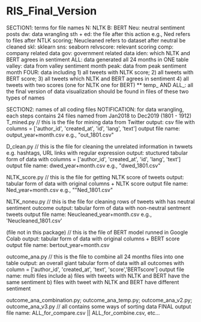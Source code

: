 # RIS_Final_Version

SECTION1: terms for file names
N: NLTK
B: BERT
Neu: neutral sentiment posts
dw: data wrangling
sth + ed: the file after this action e.g., Ned refers to files after NTLK scoring; Neucleaned refers to dataset after neutral be cleaned
skl: sklearn
sns: seaborn
relvscore: relevant scoring
comp: company related data
gov: government related data
iden: which NLTK and BERT agrees in sentiment
ALL: data generated all 24 months in ONE table
valley: data from valley sentiment month
peak: data from peak sentiment month
FOUR: data including 1) all tweets with NLTK score; 2) all tweets with BERT score; 3) all tweets which NLTK and BERT agrees in sentiment 4) all tweets with two scores (one for NLTK one for BERT)
** temp_ AND ALL_: all the final version of data visualization should be found in files of these two types of names


SECTION2: names of all coding files
NOTIFICATION: for data wrangling, each steps contains 24 files named from Jan2018 to Dec2019 (1801 - 1912)
  T_mined.py // this is the file for mining data from Twitter
    output: csv file with columns = ['author_id', 'created_at', 'id', 'lang', 'text']
    output file name: output_year+month.csv e.g., "out_1801.csv"
  
  D_clean.py // this is the file for cleaning the unrelated information in twwets e.g. hashtags, URL links with regular expression
    output: stuctured tabular form of data with columns = ['author_id', 'created_at', 'id', 'lang', 'text']
    output file name: dwed_year+month.csv e.g., "dwed_1801.csv"
  
  NLTK_score.py // this is the file for getting NLTK score of tweets
    output: tabular form of data with original columns + NLTK score
    output file name: Ned_year+month.csv e.g., ""Ned_1801.csv"
  
  NLTK_noneu.py // this is the file for cleaning rows of tweets with has neutral sentiment outcome
    output: tabular form of data with non-neutral sentment tweets
    output file name: Neucleaned_year+month.csv e.g., 'Neucleaned_1801.csv'
    
  (file not in this package) // this is the file of BERT model runned in Google Colab
    output: tabular form of data with original columns + BERT score
    output file name: bertout_year+month.csv
  
  outcome_ana.py // this is the file to combine all 24 months files into one table
    output: an overall giant tabular form of data with all outcomes with column = ['author_id', 'created_at', 'text', 'score','BERTscore']
    output file name: multi files include a) files with tweets with NLTK and BERT have the same sentiment
                                          b) files with tweet with NLTK and BERT have different sentiment
  
  outcome_ana_combination.py; outcome_ana_temp.py; outcome_ana_v2.py; outcome_ana_v3.py // all contains some ways of sorting data
     FINAL output file name: ALL_for_compare.csv || ALL_for_combine.csv, etc...

